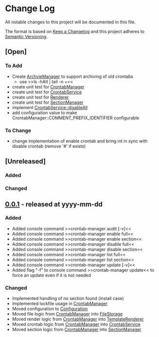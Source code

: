 
# Change Log

All notable changes to this project will be documented in this file.

The format is based on [Keep a Changelog](http://keepachangelog.com/)
and this project adheres to [Semantic Versioning](http://semver.org/).

## [Open]

### To Add

* Create [ArchvieManager](source/Storage/ArchiveManager.php) to support archiving of old crontabs
    * use >>ls -hAlt | tail -n +<number of files to keep><<
* create unit test for [CrontabManager](source/Service/CrontabManager.php)
* create unit test for [CrontabService](source/Service/Crontab/CrontabService.php)
* create unit test for [Renderer](source/Service/Template/Renderer.php)
* create unit test for [SectionManager](source/Service/Crontab/SectionManager.php)
* implement [CrontabService::disableAll](source/Service/Crontab/CrontabService.php)
* add configuration value to make CrontabManager::COMMENT_PREFIX_IDENTIFIER configurable

### To Change

* change implementation of enable crontab and bring int in sync with disable crontab (remove '#' if exists)

## [Unreleased]

### Added

### Changed

## [0.0.1]() - released at yyyy-mm-dd

### Added

* Added console command >>crontab-manager audit [-v]<<
* Added console command >>crontab-manager enable full<<
* Added console command >>crontab-manager enable section<<
* Added console command >>crontab-manager disable full<<
* Added console command >>crontab-manager disable section<<
* Added console command >>crontab-manager list full<<
* Added console command >>crontab-manager list section<<
* Added console command >>crontab-manager update [-v]<<
* Added flag "-f" to console command >>crontab-manager update<< to force an update even if it is not needed

### Changed

* Implemented handling of no section found (install case)
* Implemented lockfile usage in [CrontabManager](source/Service/CrontabManager.php)
* Moved configuration to [Configuration](source/Model/Configuration/Configuration.php)
* Moved file logic from [CrontabManager](source/Service/CrontabManager.php) into [FileStorage](source/Service/Storage/FileStorage.php)
* Moved render logic from [CrontabManager](source/Service/CrontabManager.php) into [TemplateRenderer](source/Service/Template/Renderer.php)
* Moved crontab logic from [CrontabManager](source/Service/CrontabManager.php) into [CrontabService](source/Service/Crontab/CrontabService.php)
* Moved section logic from [CrontabManager](source/Service/CrontabManager.php) into [SectionManager](source/Service/Crontab/SectionManager.php)
